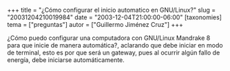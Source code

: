+++
title = "¿Cómo configurar el inicio automatico en GNU/Linux?"
slug = "20031204210019984"
date = "2003-12-04T21:00:00-06:00"
[taxonomies]
tema = ["preguntas"]
autor = ["Guillermo Jiménez Cruz"]
+++

¿Cómo puedo configurar una computadora con GNU/Linux Mandrake 8 para que
inicie de manera automática?, aclarando que debe iniciar en modo de
terminal, esto es por que será un gateway, pues al ocurrir algún fallo
de energía, debe iniciarse automáticamente.

